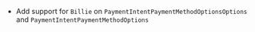* Add support for `Billie` on `PaymentIntentPaymentMethodOptionsOptions` and `PaymentIntentPaymentMethodOptions`